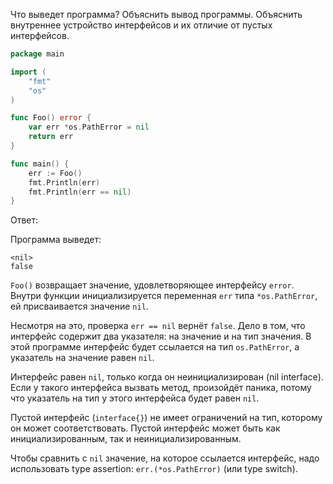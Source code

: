 Что выведет программа? Объяснить вывод программы. Объяснить внутреннее устройство интерфейсов и их отличие от пустых интерфейсов.

```go
package main

import (
	"fmt"
	"os"
)

func Foo() error {
	var err *os.PathError = nil
	return err
}

func main() {
	err := Foo()
	fmt.Println(err)
	fmt.Println(err == nil)
}
```

Ответ:

Программа выведет:

```
<nil>
false
```

`Foo()` возвращает значение, удовлетворяющее интерфейсу `error`. Внутри функции инициализируется переменная `err` типа `*os.PathError`, ей присваивается значение `nil`.

Несмотря на это, проверка `err == nil` вернёт `false`. Дело в том, что интерфейс содержит два указателя: на значение и на тип значения. В этой программе интерфейс будет ссылается на тип `os.PathError`, а указатель на значение равен `nil`.

Интерфейс равен `nil`, только когда он неинициализирован (nil interface). Если у такого интерфейса вызвать метод, произойдёт паника, потому что указатель на тип у этого интерфейса будет равен `nil`.

Пустой интерфейс (`interface{}`) не имеет ограничений на тип, которому он может соответствовать. Пустой интерфейс может быть как инициализированным, так и неинициализированным.

Чтобы сравнить с `nil` значение, на которое ссылается интерфейс, надо использовать type assertion: `err.(*os.PathError)` (или type switch).